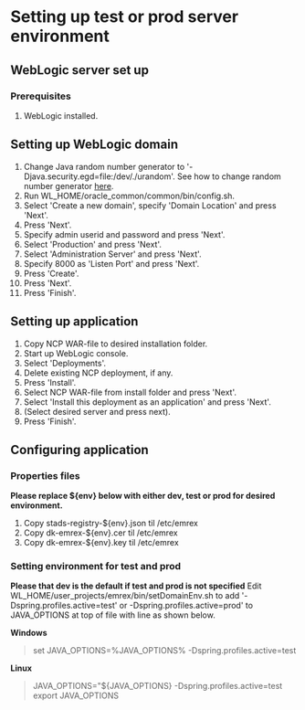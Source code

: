 # Setting up test or prod server environment

## WebLogic server set up
### Prerequisites

1.	WebLogic installed.

## Setting up WebLogic domain
1. 	Change Java random number generator to '-Djava.security.egd=file:/dev/./urandom'. See how to change random number generator [here](http://docs.oracle.com/cd/E12529_01/wlss31/configwlss/jvmrand.html "title"). 
2. 	Run WL_HOME/oracle_common/common/bin/config.sh.
3.	Select 'Create a new domain', specify 'Domain Location' and press 'Next'.
4.	Press 'Next'.
5. 	Specify admin userid and password and press 'Next'.
6.	Select 'Production' and press 'Next'.
7.	Select 'Administration Server' and press 'Next'.
8.	Specify 8000 as 'Listen Port' and press 'Next'.
9.	Press 'Create'.
10. Press 'Next'.
11. Press 'Finish'.

## Setting up application

1.  Copy NCP WAR-file to desired installation folder.
2.  Start up WebLogic console.
3.  Select 'Deployments'.
4.	Delete existing NCP deployment, if any.
5.	Press 'Install'.
6.	Select NCP WAR-file from install folder and press 'Next'.
8.	Select 'Install this deployment as an application' and press 'Next'.
10.	(Select desired server and press next).
12. Press 'Finish'.

## Configuring application
### Properties files
**Please replace ${env} below with either dev, test or prod for desired environment.** 

1.	Copy stads-registry-${env}.json til /etc/emrex
2.	Copy dk-emrex-${env}.cer til /etc/emrex  
3.	Copy dk-emrex-${env}.key til /etc/emrex

### Setting environment for test and prod
**Please that dev is the default if test and prod is not specified** 
Edit WL_HOME/user_projects/emrex/bin/setDomainEnv.sh to add '-Dspring.profiles.active=test' or -Dspring.profiles.active=prod' to JAVA_OPTIONS at top of file with line as shown below.

**Windows**

> set JAVA_OPTIONS=%JAVA_OPTIONS% -Dspring.profiles.active=test

**Linux**

> JAVA_OPTIONS="${JAVA_OPTIONS} -Dspring.profiles.active=test
> export JAVA_OPTIONS 





